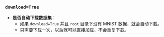 ### **`download=True`**

- **是否自动下载数据集**：
    - 如果 `download=True` 并且 `root` 目录下没有 MNIST 数据，就会自动下载。
    - 只需要下载一次，以后就可以直接加载，不会重复下载。
